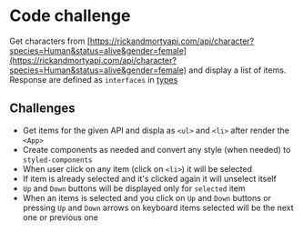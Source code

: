 # Code challenge

Get characters from [https://rickandmortyapi.com/api/character?species=Human&status=alive&gender=female](https://rickandmortyapi.com/api/character?species=Human&status=alive&gender=female) and display a list of items.
Response are defined as `interfaces` in [types](src/types.ts)

## Challenges

- Get items for the given API and displa as `<ul>` and `<li>` after render the `<App>`
- Create components as needed and convert any style (when needed) to `styled-components`
- When user click on any item (click on `<li>`) it will be selected
- If item is already selected and it's clicked again it will unselect itself
- `Up` and `Down` buttons will be displayed only for `selected` item
- When an items is selected and you click on `Up` and `Down` buttons or pressing `Up` and `Down` arrows on keyboard items selected will be the next one or previous one
